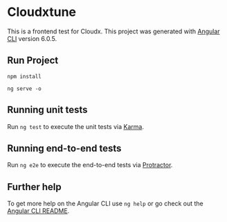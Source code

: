 # Cloudxtune

This is a frontend test for Cloudx.
This project was generated with [Angular CLI](https://github.com/angular/angular-cli) version 6.0.5.

## Run Project

```
npm install
```

```
ng serve -o
```

## Running unit tests

Run `ng test` to execute the unit tests via [Karma](https://karma-runner.github.io).

## Running end-to-end tests

Run `ng e2e` to execute the end-to-end tests via [Protractor](http://www.protractortest.org/).

## Further help

To get more help on the Angular CLI use `ng help` or go check out the [Angular CLI README](https://github.com/angular/angular-cli/blob/master/README.md).
